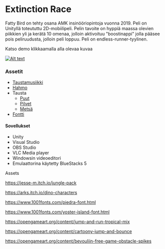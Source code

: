 # Extinction Race

Fatty Bird on tehty osana AMK insinööriopintoja vuonna 2019. Peli on Unityllä toteututtu 2D-mobiilipeli. Pelin tavoite on hyppiä maassa olevien piikkien yli ja kerätä 10 omenaa, jolloin aktivoituu "boostinappi" jolla pääsee pois peliruudusta, jolloin peli loppuu. Peli on endless-runner-tyylinen.

Katso demo klikkaamalla alla olevaa kuvaa

[![Alt text](https://img.youtube.com/vi/cm7A2GqdGps/0.jpg)](https://www.youtube.com/watch?v=cm7A2GqdGps)

### Assetit

* [Taustamusiikki](https://opengameart.org/content/loop-house-in-a-forest)
* [Hahmo](https://opengameart.org/content/pink-flappy-bird-sprite-sheets)
* Tausta
  * [Puut](https://opengameart.org/content/gnarly-tree)
  * [Pilvet](https://opengameart.org/content/2d-clouds-pack)
  * [Metsä](https://thewisehedgehog.itch.io/tmb)
* [Fontti](https://www.1001fonts.com/captainswabby-font.html)

#### Sovellukset
* Unity
* Visual Studio
* OBS Studio
* VLC Media player
* Windowsin videoeditori
* Emulaattorina käytetty BlueStacks 5




Assets

https://jesse-m.itch.io/jungle-pack

https://arks.itch.io/dino-characters

https://www.1001fonts.com/piedra-font.html

https://www.1001fonts.com/yoster-island-font.html

https://opengameart.org/content/jump-and-run-tropical-mix

https://opengameart.org/content/cartoony-jump-and-bounce

https://opengameart.org/content/bevouliin-free-game-obstacle-spikes
